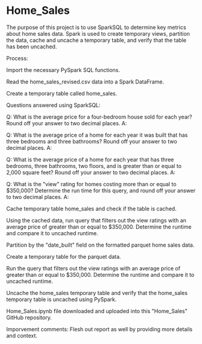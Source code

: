 # Home_Sales
The purpose of this project is to use SparkSQL to determine key metrics about home sales data. Spark is used to create temporary views, partition the data, cache and uncache a temporary table, and verify that the table has been uncached.

Process: 

Import the necessary PySpark SQL functions.

Read the home_sales_revised.csv data into a Spark DataFrame.

Create a temporary table called home_sales.

Questions answered using SparkSQL:

  Q: What is the average price for a four-bedroom house sold for each year? Round off your answer to two decimal places.
  A:

  Q: What is the average price of a home for each year it was built that has three bedrooms and three bathrooms? Round off your answer to two decimal places.
  A: 

  Q: What is the average price of a home for each year that has three bedrooms, three bathrooms, two floors, and is greater than or equal to 2,000 square feet? Round off your answer to two decimal places.
  A: 

  Q: What is the "view" rating for homes costing more than or equal to $350,000? Determine the run time for this query, and round off your answer to two decimal places.
  A: 

Cache temporary table home_sales and check if the table is cached.

Using the cached data, run query that filters out the view ratings with an average price of greater than or equal to $350,000. Determine the runtime and compare it to uncached runtime.

Partition by the "date_built" field on the formatted parquet home sales data.

Create a temporary table for the parquet data.

Run the query that filters out the view ratings with an average price of greater than or equal to $350,000. Determine the runtime and compare it to uncached runtime.

Uncache the home_sales temporary table and verify that the home_sales temporary table is uncached using PySpark.

Home_Sales.ipynb file downloaded and uploaded into this "Home_Sales" GitHub repository.


Imporvement comments: Flesh out report as well by providing more details and context. 
